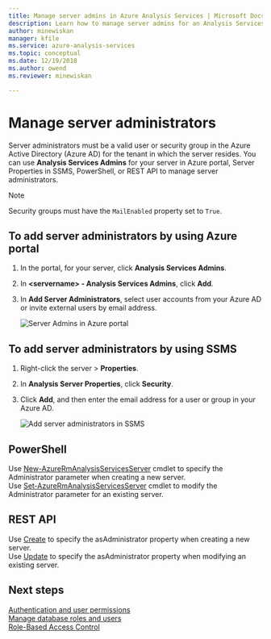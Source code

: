 ```yaml
---
title: Manage server admins in Azure Analysis Services | Microsoft Docs
description: Learn how to manage server admins for an Analysis Services server in Azure.
author: minewiskan
manager: kfile
ms.service: azure-analysis-services
ms.topic: conceptual
ms.date: 12/19/2018
ms.author: owend
ms.reviewer: minewiskan

---
```

# Manage server administrators

Server administrators must be a valid user or security group in the Azure Active Directory (Azure AD) for the tenant in which the server resides. You can use **Analysis Services Admins** for your server in Azure portal, Server Properties in SSMS, PowerShell, or REST API to manage server administrators. 

> [!NOTE]
> Security groups must have the `MailEnabled` property set to `True`.

## To add server administrators by using Azure portal

1. In the portal, for your server, click **Analysis Services Admins**.
2. In **\<servername> - Analysis Services Admins**, click **Add**.
3. In **Add Server Administrators**, select user accounts from your Azure AD or invite external users by email address.

    ![Server Admins in Azure portal](./media/analysis-services-server-admins/aas-manage-users-admins.png)

## To add server administrators by using SSMS

1. Right-click the server > **Properties**.
2. In **Analysis Server Properties**, click **Security**.
3. Click **Add**, and then enter the email address for a user or group in your Azure AD.
   
    ![Add server administrators in SSMS](./media/analysis-services-server-admins/aas-manage-users-ssms.png)

## PowerShell

Use [New-AzureRmAnalysisServicesServer](https://docs.microsoft.com/powershell/module/azurerm.analysisservices/new-azurermanalysisservicesserver) cmdlet to specify the Administrator parameter when creating a new server. <br>
Use [Set-AzureRmAnalysisServicesServer](https://docs.microsoft.com/powershell/module/azurerm.analysisservices/set-azurermanalysisservicesserver) cmdlet to modify the Administrator parameter for an existing server.

## REST API

Use [Create](https://docs.microsoft.com/rest/api/analysisservices/servers/create) to specify the asAdministrator property when creating a new server. <br>
Use [Update](https://docs.microsoft.com/rest/api/analysisservices/servers/update) to specify the asAdministrator property when modifying an existing server. <br>



## Next steps 

[Authentication and user permissions](analysis-services-manage-users.md)  
[Manage database roles and users](analysis-services-database-users.md)  
[Role-Based Access Control](../role-based-access-control/overview.md)  

